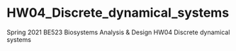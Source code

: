 # HW04_Discrete_dynamical_systems
Spring 2021 BE523 Biosystems Analysis &amp; Design HW04 Discrete dynamical systems
